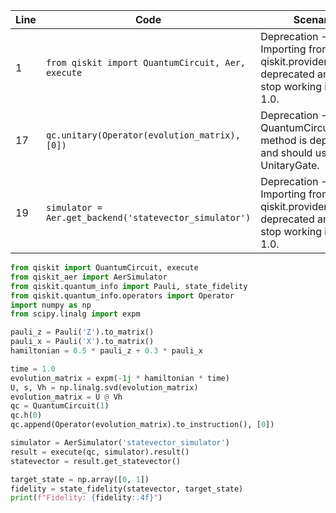 | Line | Code | Scenario | Reference | Artifact | Refactoring |
|------|------|----------|-----------|----------|-------------|
| 1 | `from qiskit import QuantumCircuit, Aer, execute` | Deprecation -> Importing from qiskit.providers.aer is deprecated and will stop working in Qiskit 1.0. | qrn_tax_ddbb-084696d9-2c75-437a-8e84-96506e6766aa | Aer | `from qiskit_aer import AerSimulator` |
| 17 | `qc.unitary(Operator(evolution_matrix), [0])` | Deprecation -> QuantumCircuit.unitary method is deprecated and should use UnitaryGate. | qrn_tax_ddbb-0ef4f925-2e1f-4821-a64d-9edcfaacc1c0 | QuantumCircuit.unitary | `qc.append(Operator(evolution_matrix).to_instruction(), [0])` |
| 19 | `simulator = Aer.get_backend('statevector_simulator')` | Deprecation -> Importing from qiskit.providers.aer is deprecated and will stop working in Qiskit 1.0. | qrn_tax_ddbb-084696d9-2c75-437a-8e84-96506e6766aa | Aer.get_backend | `simulator = AerSimulator('statevector_simulator')` |

```python
from qiskit import QuantumCircuit, execute
from qiskit_aer import AerSimulator
from qiskit.quantum_info import Pauli, state_fidelity
from qiskit.quantum_info.operators import Operator
import numpy as np
from scipy.linalg import expm

pauli_z = Pauli('Z').to_matrix()
pauli_x = Pauli('X').to_matrix()
hamiltonian = 0.5 * pauli_z + 0.3 * pauli_x

time = 1.0
evolution_matrix = expm(-1j * hamiltonian * time)
U, s, Vh = np.linalg.svd(evolution_matrix)
evolution_matrix = U @ Vh
qc = QuantumCircuit(1)
qc.h(0)
qc.append(Operator(evolution_matrix).to_instruction(), [0])

simulator = AerSimulator('statevector_simulator')
result = execute(qc, simulator).result()
statevector = result.get_statevector()

target_state = np.array([0, 1])
fidelity = state_fidelity(statevector, target_state)
print(f"Fidelity: {fidelity:.4f}")
```